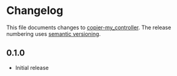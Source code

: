 # Changelog

This file documents changes to [copier-my_controller](https://your.repo.url.here). The release numbering uses [semantic versioning](http://semver.org).

## 0.1.0

* Initial release
